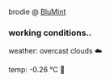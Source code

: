 brodie @ [BluMint](https://www.linkedin.com/company/blumint-io/)

<!--weather_start-->
### working conditions..

weather: overcast clouds ☁️

temp: -0.26 °C 🧥

<!--weather_end-->
